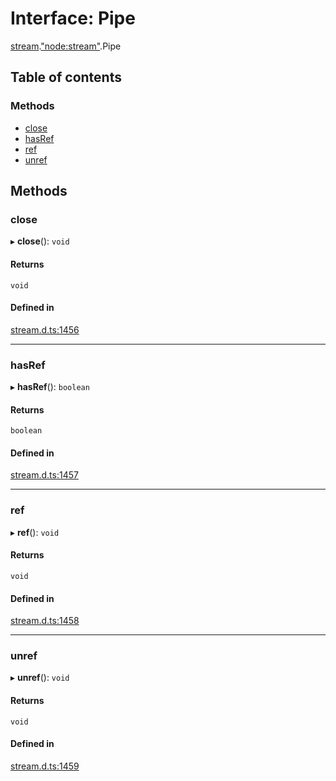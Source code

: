 # Interface: Pipe

[stream](../modules/stream.md).["node:stream"](../modules/stream._node_stream_.md).Pipe

## Table of contents

### Methods

- [close](stream._node_stream_.Pipe.md#close)
- [hasRef](stream._node_stream_.Pipe.md#hasref)
- [ref](stream._node_stream_.Pipe.md#ref)
- [unref](stream._node_stream_.Pipe.md#unref)

## Methods

### close

▸ **close**(): `void`

#### Returns

`void`

#### Defined in

[stream.d.ts:1456](https://github.com/goodcodedev/bun-types/blob/8bd1b3a/stream.d.ts#L1456)

___

### hasRef

▸ **hasRef**(): `boolean`

#### Returns

`boolean`

#### Defined in

[stream.d.ts:1457](https://github.com/goodcodedev/bun-types/blob/8bd1b3a/stream.d.ts#L1457)

___

### ref

▸ **ref**(): `void`

#### Returns

`void`

#### Defined in

[stream.d.ts:1458](https://github.com/goodcodedev/bun-types/blob/8bd1b3a/stream.d.ts#L1458)

___

### unref

▸ **unref**(): `void`

#### Returns

`void`

#### Defined in

[stream.d.ts:1459](https://github.com/goodcodedev/bun-types/blob/8bd1b3a/stream.d.ts#L1459)
